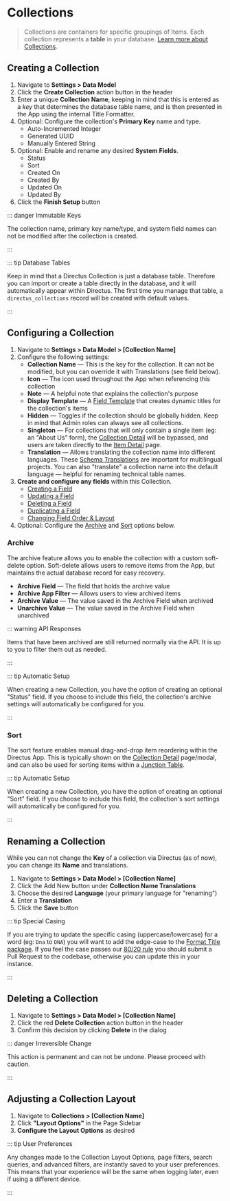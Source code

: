 # Collections

> Collections are containers for specific groupings of Items. Each collection represents a **table** in your database.
> [Learn more about Collections](/concepts/collections/).

## Creating a Collection

1. Navigate to **Settings > Data Model**
2. Click the **Create Collection** action button in the header
3. Enter a unique **Collection Name**, keeping in mind that this is entered as a _key_ that determines the database
   table name, and is then presented in the App using the internal Title Formatter.
4. Optional: Configure the collection's **Primary Key** name and type.
   - Auto-Incremented Integer
   - Generated UUID
   - Manually Entered String
5. Optional: Enable and rename any desired **System Fields**.
   - Status
   - Sort
   - Created On
   - Created By
   - Updated On
   - Updated By
6. Click the **Finish Setup** button

::: danger Immutable Keys

The collection name, primary key name/type, and system field names can not be modified after the collection is created.

:::

::: tip Database Tables

Keep in mind that a Directus Collection is just a database table. Therefore you can import or create a table directly in
the database, and it will automatically appear within Directus. The first time you manage that table, a
`directus_collections` record will be created with default values.

:::

## Configuring a Collection

1. Navigate to **Settings > Data Model > [Collection Name]**
2. Configure the following settings:
   - **Collection Name** — This is the key for the collection. It can not be modified, but you can override it with
     Translations (see field below).
   - **Icon** — The icon used throughout the App when referencing this collection
   - **Note** — A helpful note that explains the collection's purpose
   - **Display Template** — A [Field Template](#) that creates dynamic titles for the collection's items
   - **Hidden** — Toggles if the collection should be globally hidden. Keep in mind that Admin roles can always see all
     collections.
   - **Singleton** — For collections that will only contain a single item (eg: an "About Us" form), the
     [Collection Detail](/concepts/application/#collection-detail) will be bypassed, and users are taken directly to the
     [Item Detail](/concepts/application/#item-detail) page.
   - **Translation** — Allows translating the collection name into different languages. These
     [Schema Translations](/concepts/translations/#schema-translations) are important for multilingual projects. You can
     also "translate" a collection name into the default language — helpful for renaming technical table names.
3. **Create and configure any fields** within this Collection.
   - [Creating a Field](/guides/fields/#creating-a-field)
   - [Updating a Field](/guides/fields/#updating-a-field)
   - [Deleting a Field](/guides/fields/#deleting-a-field)
   - [Duplicating a Field](/guides/fields/#duplicating-a-field)
   - [Changing Field Order & Layout](/guides/fields/#adjusting-field-layout)
4. Optional: Configure the [Archive](#archive) and [Sort](#sort) options below.

### Archive

The archive feature allows you to enable the collection with a custom soft-delete option. Soft-delete allows users to
remove items from the App, but maintains the actual database record for easy recovery.

- **Archive Field** — The field that holds the archive value
- **Archive App Filter** — Allows users to view archived items
- **Archive Value** — The value saved in the Archive Field when archived
- **Unarchive Value** — The value saved in the Archive Field when unarchived

::: warning API Responses

Items that have been archived are still returned normally via the API. It is up to you to filter them out as needed.

:::

::: tip Automatic Setup

When creating a new Collection, you have the option of creating an optional "Status" field. If you choose to include
this field, the collection's archive settings will automatically be configured for you.

:::

### Sort

The sort feature enables manual drag-and-drop item reordering within the Directus App. This is typically shown on the
[Collection Detail](/concepts/application/#collection-detail) page/modal, and can also be used for sorting items within
a [Junction Table](/concepts/relationships/#many-to-many-m2m).

::: tip Automatic Setup

When creating a new Collection, you have the option of creating an optional "Sort" field. If you choose to include this
field, the collection's sort settings will automatically be configured for you.

:::

## Renaming a Collection

While you can not change the **Key** of a collection via Directus (as of now), you can change its **Name** and
translations.

1. Navigate to **Settings > Data Model > [Collection Name]**
2. Click the Add New button under **Collection Name Translations**
3. Choose the desired **Language** (your primary language for "renaming")
4. Enter a **Translation**
5. Click the **Save** button

::: tip Special Casing

If you are trying to update the specific casing (uppercase/lowercase) for a word (eg: `Dna` to `DNA`) you will want to
add the edge-case to the
[Format Title package](https://github.com/directus/directus/tree/main/packages/format-title/src). If you feel the case
passes our [80/20 rule](https://docs.directus.io/contributing/introduction/#feature-requests) you should submit a Pull
Request to the codebase, otherwise you can update this in your instance.

:::

## Deleting a Collection

1. Navigate to **Settings > Data Model > [Collection Name]**
2. Click the red **Delete Collection** action button in the header
3. Confirm this decision by clicking **Delete** in the dialog

::: danger Irreversible Change

This action is permanent and can not be undone. Please proceed with caution.

:::

## Adjusting a Collection Layout

1. Navigate to **Collections > [Collection Name]**
2. Click **"Layout Options"** in the Page Sidebar
3. **Configure the Layout Options** as desired

::: tip User Preferences

Any changes made to the Collection Layout Options, page filters, search queries, and advanced filters, are instantly
saved to your user preferences. This means that your experience will be the same when logging later, even if using a
different device.

:::
